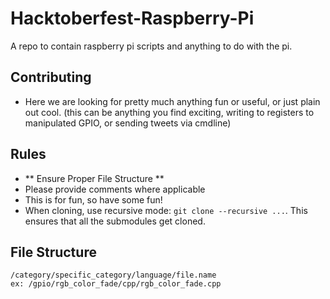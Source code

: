 # Hacktoberfest-Raspberry-Pi
A repo to contain raspberry pi scripts and anything to do with the pi.



## Contributing
* Here we are looking for pretty much anything fun or useful, or just plain out cool. (this can be anything you find exciting, writing to registers to manipulated GPIO, or sending tweets via cmdline)

## Rules
* ** Ensure Proper File Structure **
* Please provide comments where applicable
* This is for fun, so have some fun!
* When cloning, use recursive mode: ```git clone --recursive ...```. This ensures that all the submodules get cloned.

## File Structure
```
/category/specific_category/language/file.name
ex: /gpio/rgb_color_fade/cpp/rgb_color_fade.cpp
```
